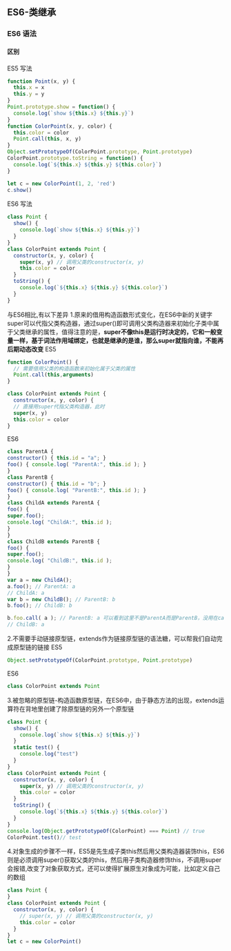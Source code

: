 ## ES6-类继承

### ES6 语法

#### 区别

ES5 写法

```js
function Point(x, y) {
  this.x = x
  this.y = y
}
Point.prototype.show = function() {
  console.log(`show ${this.x} ${this.y}`)
}
function ColorPoint(x, y, color) {
  this.color = color
  Point.call(this, x, y)
}
Object.setPrototypeOf(ColorPoint.prototype, Point.prototype)
ColorPoint.prototype.toString = function() {
  console.log(`${this.x} ${this.y} ${this.color}`)
}

let c = new ColorPoint(1, 2, 'red')
c.show()
```

ES6 写法

```js
class Point {
  show() {
    console.log(`show ${this.x} ${this.y}`)
  }
}
class ColorPoint extends Point {
  constructor(x, y, color) {
    super(x, y) // 调用父类的constructor(x, y)
    this.color = color
  }
  toString() {
    console.log(`${this.x} ${this.y} ${this.color}`)
  }
}
```

与ES6相比,有以下差异
1.原来的借用构造函数形式变化，在ES6中新的关键字super可以代指父类构造器，通过super()即可调用父类构造器来初始化子类中属于父类继承的属性，值得注意的是，**super不像this是运行时决定的，它和一般变量一样，基于词法作用域绑定，也就是继承的是谁，那么super就指向谁，不能再后期动态改变**
ES5
```js
function ColorPoint() {
  // 需要借用父类的构造函数来初始化属于父类的属性
  Point.call(this,arguments)
}

class ColorPoint extends Point {
  constructor(x, y, color) {
  // 直接用super代指父类构造器，此时
  super(x, y) 
  this.color = color
}
```
ES6
```js
class ParentA {
constructor() { this.id = "a"; }
foo() { console.log( "ParentA:", this.id ); }
}
class ParentB {
constructor() { this.id = "b"; }
foo() { console.log( "ParentB:", this.id ); }
}
class ChildA extends ParentA {
foo() {
super.foo();
console.log( "ChildA:", this.id );
}
}
class ChildB extends ParentB {
foo() {
super.foo();
console.log( "ChildB:", this.id );
}
}
var a = new ChildA();
a.foo(); // ParentA: a
// ChildA: a
var b = new ChildB(); // ParentB: b
b.foo(); // ChildB: b

b.foo.call( a ); // ParentB: a 可以看到这里不是ParentA而是ParentB，没用在call的时候动态改变其super绑定
// ChildB: a 
```

2.不需要手动链接原型链，extends作为链接原型链的语法糖，可以帮我们自动完成原型链的链接
ES5
```js
Object.setPrototypeOf(ColorPoint.prototype, Point.prototype)
```
ES6
```js
class ColorPoint extends Point 
```
3.被忽略的原型链-构造函数原型链，在ES6中，由于静态方法的出现，extends运算符在背地里创建了除原型链的另外一个原型链
```js
class Point {
  show() {
    console.log(`show ${this.x} ${this.y}`)
  }
  static test() {
    console.log("test")
  }
}
class ColorPoint extends Point {
  constructor(x, y, color) {
    super(x, y) // 调用父类的constructor(x, y)
    this.color = color
  }
  toString() {
    console.log(`${this.x} ${this.y} ${this.color}`)
  }
}
console.log(Object.getPrototypeOf(ColorPoint) === Point) // true
ColorPoint.test()// test
```
4.对象生成的步骤不一样，ES5是先生成子类this然后用父类构造器装饰this，ES6则是必须调用super()获取父类的this，然后用子类构造器修饰this，不调用super会报错,改变了对象获取方式，还可以使得扩展原生对象成为可能，比如定义自己的数组
```js
class Point {
}
class ColorPoint extends Point {
  constructor(x, y, color) {
    // super(x, y) // 调用父类的constructor(x, y)
    this.color = color
  }
}
let c = new ColorPoint()
```
